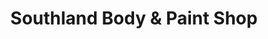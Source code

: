 ---
title: "Southland Body & Paint Shop"
url: /oxford/southland-body-and-paint-shop/
shop: car repair
---